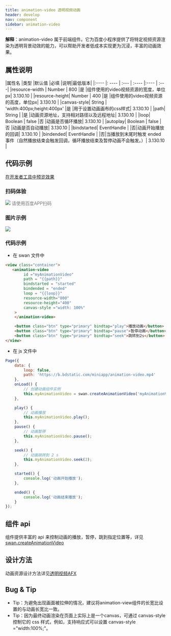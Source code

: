 ```yaml
---
title: animation-video 透明视频动画
header: develop
nav: component
sidebar: animation-video
---
```




**解释**：animation-video 属于前端组件。它为百度小程序提供了将特定视频资源渲染为透明背景动效的能力，可以帮助开发者低成本实现更为沉浸，丰富的动画效果。

##  属性说明

|属性名 |类型  |默认值  |必填 |说明|最低版本|
|:---- |: ---- | :--- | :---- |:---- | :---|
|resource-width | Number  | 800 |是 |组件使用的video视频资源的宽度，单位px| 3.130.10 |
|resource-height| Number | 400 |是 |组件使用的video视频资源的高度，单位px| 3.130.10 |
|canvas-style| String | 'width:400px;height:400px' |是 |用于设置动画画布的css样式| 3.130.10 |
|path| String |  |是 |动画资源地址，支持相对路径以及远程地址| 3.130.10 |
|loop| Boolean | false |否 |动画是否循环播放| 3.130.10 |
|autoplay| Boolean | false |否 |动画是否自动播放| 3.130.10 |
|bindstarted| EventHandle |  |否|动画开始播放的回调| 3.130.10 |
|bindended| EventHandle |  |否|当播放到末尾时触发 ended 事件（自然播放结束会触发回调，循环播放结束及暂停动画不会触发。）| 3.130.10 |


## 代码示例

<a href="swanide://fragment/a71d4303d014dc1a93d480a830e11b131577675842297" title="在开发者工具中预览效果" target="_self">在开发者工具中预览效果</a>

### 扫码体验

<div class='scan-code-container'>
    <img src="https://b.bdstatic.com/miniapp/assets/images/doc_demo/pages_animation-video.png" class="demo-qrcode-image" />
    <font color=#777 12px>请使用百度APP扫码</font>
</div>


###  图片示例

<div class="m-doc-custom-examples">
    <div class="m-doc-custom-examples-correct">
        <img src="https://b.bdstatic.com/searchbox/icms/searchbox/img/play.gif">
    </div>
    <div class="m-doc-custom-examples-correct">
        <img src=" ">
    </div>
    <div class="m-doc-custom-examples-correct">
        <img src=" ">
    </div>
</div>

###  代码示例


* 在 swan 文件中

```html
<view class="container">
   <animation-video
        id ="myAnimationVideo"
        path = "{{path}}"
        bindstarted = "started"
        bindended = "ended"
        loop = "{{loop}}"
        resource-width="800"
        resource-height="400"
        canvas-style ="width: 100%"
    >
    </animation-video>

    <button class="btn" type="primary" bindtap="play">播放动画</button>
    <button class="btn" type="primary" bindtap="pause">暂停动画</button>
    <button class="btn" type="primary" bindtap="seek">跳转到2s</button>
</view>

```
* 在 js 文件中

```javascript
Page({
    data: {
        loop: false,
        path: 'https://b.bdstatic.com/miniapp/animation-video.mp4'
    },
    onLoad() {
        // 创建动画组件实例
        this.myAnimationVideo = swan.createAnimationVideo('myAnimationVideo');
    },

    play() {
        // 动画播放
        this.myAnimationVideo.play();
    },
    pause() {
        // 动画暂停
        this.myAnimationVideo.pause();
    },

    seek() {
        // 动画跳转到 2 s
        this.myAnimationVideo.seek(2);
    },

    started() {
        console.log('动画开始播放');
    },

    ended() {
        console.log('动画结束播放');
    }
});


```

## 组件 api

组件提供丰富的 api 来控制动画的播放，暂停，跳到指定位置等，详见[swan.createAnimationVideo](https://smartprogram.baidu.com/docs/develop/api/media/animationvideo_swan-createAnimationVideo/)

## 设计方法

动画资源设计方法详见[透明视频AFX](https://smartprogram.baidu.com/docs/design/resource/animationVideo/)


##  Bug & Tip

* Tip：为避免出现画面被拉伸的情况，建议将animation-view组件的长宽比设置的与动画长宽比一致。
* Tip：因为最终动画渲染在页面上实际上是一个canvas，可通过 canvas-style 控制它的 css 样式，例如，支持响应式可以设置 canvas-style ="width:100%;"。
